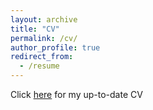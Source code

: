 ```yaml
---
layout: archive
title: "CV"
permalink: /cv/
author_profile: true
redirect_from:
  - /resume
---
```


Click [here](https://karthisrinivasan.github.io/files/Karthi_CV.pdf) for my up-to-date CV
